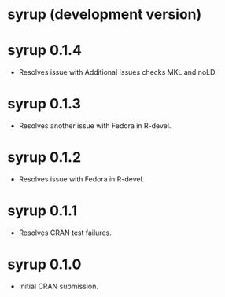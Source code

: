 # syrup (development version)

# syrup 0.1.4

* Resolves issue with Additional Issues checks MKL and noLD.

# syrup 0.1.3

* Resolves another issue with Fedora in R-devel.

# syrup 0.1.2

* Resolves issue with Fedora in R-devel.

# syrup 0.1.1

* Resolves CRAN test failures.

# syrup 0.1.0

* Initial CRAN submission.
